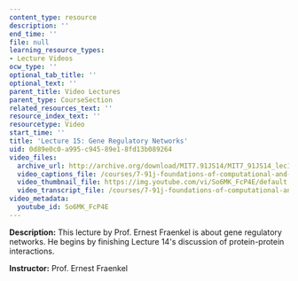 ```yaml
---
content_type: resource
description: ''
end_time: ''
file: null
learning_resource_types:
- Lecture Videos
ocw_type: ''
optional_tab_title: ''
optional_text: ''
parent_title: Video Lectures
parent_type: CourseSection
related_resources_text: ''
resource_index_text: ''
resourcetype: Video
start_time: ''
title: 'Lecture 15: Gene Regulatory Networks'
uid: 0d89e0c0-a995-c945-89e1-8fd13b089264
video_files:
  archive_url: http://archive.org/download/MIT7.91JS14/MIT7_91JS14_lec15_300k.mp4
  video_captions_file: /courses/7-91j-foundations-of-computational-and-systems-biology-spring-2014/a5ea752f83aa56b698eb3b2bc8fe2f82_So6MK_FcP4E.vtt
  video_thumbnail_file: https://img.youtube.com/vi/So6MK_FcP4E/default.jpg
  video_transcript_file: /courses/7-91j-foundations-of-computational-and-systems-biology-spring-2014/9830f34d6e956293b79dd03ef7945eea_So6MK_FcP4E.pdf
video_metadata:
  youtube_id: So6MK_FcP4E
---
```


**Description:** This lecture by Prof. Ernest Fraenkel is about gene regulatory networks. He begins by finishing Lecture 14's discussion of protein-protein interactions.

**Instructor:** Prof. Ernest Fraenkel